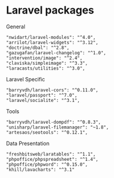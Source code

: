 # Laravel packages

General
```
"nwidart/laravel-modules": "^4.0",
"arrilot/laravel-widgets": "^3.12",
"doctrine/dbal": "^2.8",
"gazugafan/laravel-changelog": "^1.0",
"intervention/image": "^2.4",
"claviska/simpleimage": "^3.3",
"laracasts/utilities": "^3.0",
```

Laravel Specific
```
"barryvdh/laravel-cors": "^0.11.0",
"laravel/passport": "^7.0",
"laravel/socialite": "^3.1",
```

Tools
```
"barryvdh/laravel-dompdf": "^0.8.3",
"unisharp/laravel-filemanager": "~1.8",
"artesaos/seotools": "^0.12.1",
```

Data Presentation
```
"freshbitsweb/laratables": "^1.1",
"phpoffice/phpspreadsheet": "^1.4",
"phpoffice/phpword": "^0.15.0",
"khill/lavacharts": "^3.1"
```

